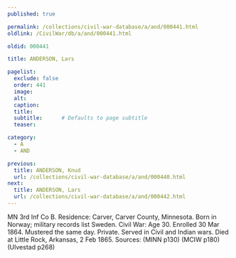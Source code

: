 ```yaml
---
published: true

permalink: /collections/civil-war-database/a/and/000441.html
oldlink: /CivilWar/db/a/and/000441.html

oldid: 000441

title: ANDERSON, Lars

pagelist:
  exclude: false
  order: 441
  image: 
  alt:
  caption:
  title:
  subtitle:      # Defaults to page subtitle
  teaser:

category: 
  - A 
  - AND

previous:
  title: ANDERSON, Knud
  url: /collections/civil-war-database/a/and/000440.html  
next:
  title: ANDERSON, Lars
  url: /collections/civil-war-database/a/and/000442.html   
---
```

MN 3rd Inf Co B. Residence: Carver, Carver County, Minnesota. Born in Norway; military records list Sweden. Civil War: Age 30. Enrolled 30 Mar 1864. Mustered the same day. Private. Served in Civil and Indian wars. Died at Little Rock, Arkansas, 2 Feb 1865. Sources: (MINN p130) (MCIW p180) (Ulvestad p268)